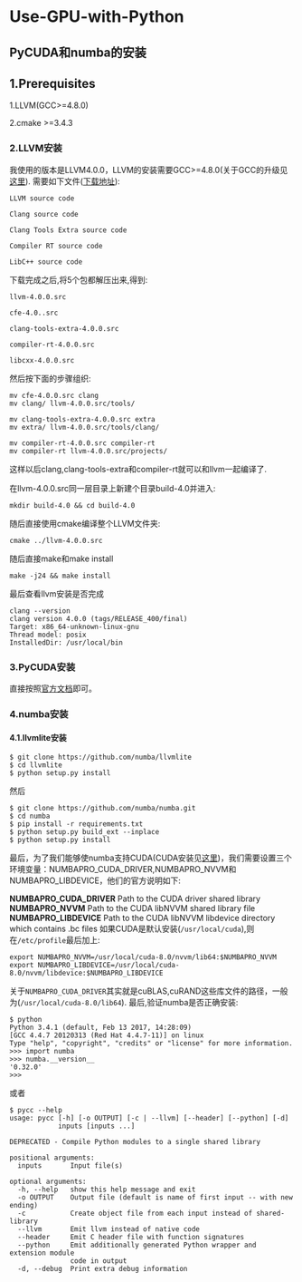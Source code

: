 # Use-GPU-with-Python
## PyCUDA和numba的安装
## 1.Prerequisites
1.LLVM(GCC>=4.8.0)

2.cmake >=3.4.3
### 2.LLVM安装
我使用的版本是LLVM4.0.0，LLVM的安装需要GCC>=4.8.0(关于GCC的升级见[这里](https://github.com/KanDdy/How-to-confugure-TensorFlow-on-Redhat-6.6)).
需要如下文件([下载地址](http://llvm.org/releases/download.html#4.0.0)):
```
LLVM source code

Clang source code

Clang Tools Extra source code

Compiler RT source code

LibC++ source code
```
下载完成之后,将5个包都解压出来,得到:
```
llvm-4.0.0.src

cfe-4.0..src

clang-tools-extra-4.0.0.src

compiler-rt-4.0.0.src

libcxx-4.0.0.src
```
然后按下面的步骤组织:
```
mv cfe-4.0.0.src clang
mv clang/ llvm-4.0.0.src/tools/

mv clang-tools-extra-4.0.0.src extra
mv extra/ llvm-4.0.0.src/tools/clang/

mv compiler-rt-4.0.0.src compiler-rt
mv compiler-rt llvm-4.0.0.src/projects/
```
这样以后clang,clang-tools-extra和compiler-rt就可以和llvm一起编译了.

在llvm-4.0.0.src同一层目录上新建个目录build-4.0并进入:
```
mkdir build-4.0 && cd build-4.0
```
随后直接使用cmake编译整个LLVM文件夹:
```
cmake ../llvm-4.0.0.src
```
随后直接make和make install
```
make -j24 && make install
```
最后查看llvm安装是否完成
```
clang --version
clang version 4.0.0 (tags/RELEASE_400/final)
Target: x86_64-unknown-linux-gnu
Thread model: posix
InstalledDir: /usr/local/bin
```
### 3.PyCUDA安装
直接按照[官方文档](https://wiki.tiker.net/PyCuda/Installation/Linux)即可。
### 4.numba安装
#### 4.1.llvmlite安装
```
$ git clone https://github.com/numba/llvmlite
$ cd llvmlite
$ python setup.py install
```
然后
```
$ git clone https://github.com/numba/numba.git
$ cd numba
$ pip install -r requirements.txt
$ python setup.py build_ext --inplace
$ python setup.py install
```
最后，为了我们能够使numba支持CUDA(CUDA安装见[这里](https://github.com/KanDdy/How-to-confugure-TensorFlow-on-Redhat-6.6))，我们需要设置三个环境变量：NUMBAPRO_CUDA_DRIVER,NUMBAPRO_NVVM和NUMBAPRO_LIBDEVICE，他们的官方说明如下:

**NUMBAPRO_CUDA_DRIVER**
Path to the CUDA driver shared library
**NUMBAPRO_NVVM**
Path to the CUDA libNVVM shared library file
**NUMBAPRO_LIBDEVICE**
Path to the CUDA libNVVM libdevice directory which contains .bc files
如果CUDA是默认安装(`/usr/local/cuda`),则在`/etc/profile`最后加上:

```
export NUMBAPRO_NVVM=/usr/local/cuda-8.0/nvvm/lib64:$NUMBAPRO_NVVM
export NUMBAPRO_LIBDEVICE=/usr/local/cuda-8.0/nvvm/libdevice:$NUMBAPRO_LIBDEVICE
```
关于`NUMBAPRO_CUDA_DRIVER`其实就是cuBLAS,cuRAND这些库文件的路径，一般为(`/usr/local/cuda-8.0/lib64`).
最后,验证numba是否正确安装:
```
$ python
Python 3.4.1 (default, Feb 13 2017, 14:28:09)
[GCC 4.4.7 20120313 (Red Hat 4.4.7-11)] on linux
Type "help", "copyright", "credits" or "license" for more information.
>>> import numba
>>> numba.__version__
'0.32.0'
>>>
```
或者
```
$ pycc --help
usage: pycc [-h] [-o OUTPUT] [-c | --llvm] [--header] [--python] [-d]
            inputs [inputs ...]

DEPRECATED - Compile Python modules to a single shared library

positional arguments:
  inputs       Input file(s)

optional arguments:
  -h, --help   show this help message and exit
  -o OUTPUT    Output file (default is name of first input -- with new ending)
  -c           Create object file from each input instead of shared-library
  --llvm       Emit llvm instead of native code
  --header     Emit C header file with function signatures
  --python     Emit additionally generated Python wrapper and extension module
               code in output
  -d, --debug  Print extra debug information
```
